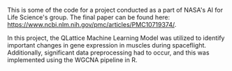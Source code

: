 This is some of the code for a project conducted as a part of NASA's AI for Life Science's group. The final paper can be found here: https://www.ncbi.nlm.nih.gov/pmc/articles/PMC10719374/.

In this project, the QLattice Machine Learning Model was utilized to identify important changes in gene expression in muscles during spaceflight. Additionally, significant data preprocessing had to occur, and this was implemented using the WGCNA pipeline in R. 
